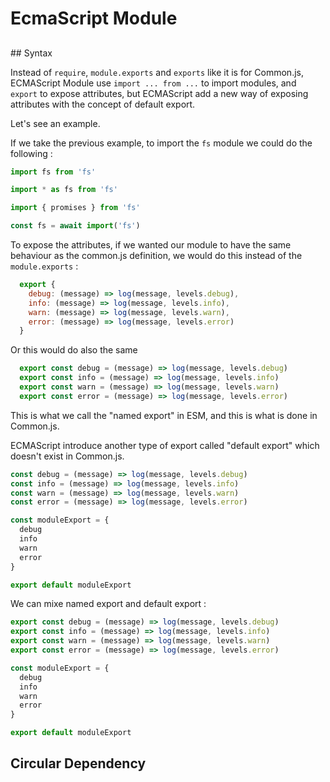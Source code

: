 # EcmaScript Module

## 

## Syntax

Instead of `require`, `module.exports` and `exports` like it is for Common.js, ECMAScript Module use `import ... from ...` to import modules, and `export` to expose attributes, but ECMAScript add a new way of exposing attributes with the concept of default export.

Let's see an example. 

If we take the previous example, to import the `fs` module we could do the following : 

```javascript
import fs from 'fs'
```

```javascript
import * as fs from 'fs'
```

```javascript
import { promises } from 'fs'
```

```javascript
const fs = await import('fs')
```

To expose the attributes, if we wanted our module to have the same behaviour as the common.js definition, we would do this instead of the `module.exports` :

```javascript
  export {
    debug: (message) => log(message, levels.debug),
    info: (message) => log(message, levels.info),
    warn: (message) => log(message, levels.warn),
    error: (message) => log(message, levels.error)
  }
```

Or this would do also the same

```javascript
  export const debug = (message) => log(message, levels.debug)
  export const info = (message) => log(message, levels.info)
  export const warn = (message) => log(message, levels.warn)
  export const error = (message) => log(message, levels.error)
```

This is what we call the "named export" in ESM, and this is what is done in Common.js.

ECMAScript introduce another type of export called "default export" which doesn't exist in Common.js. 

```javascript
const debug = (message) => log(message, levels.debug)
const info = (message) => log(message, levels.info)
const warn = (message) => log(message, levels.warn)
const error = (message) => log(message, levels.error)

const moduleExport = {
  debug
  info
  warn
  error
}

export default moduleExport
```

We can mixe named export and default export : 

```javascript
export const debug = (message) => log(message, levels.debug)
export const info = (message) => log(message, levels.info)
export const warn = (message) => log(message, levels.warn)
export const error = (message) => log(message, levels.error)

const moduleExport = {
  debug
  info
  warn
  error
}

export default moduleExport
```

 ## Circular Dependency
